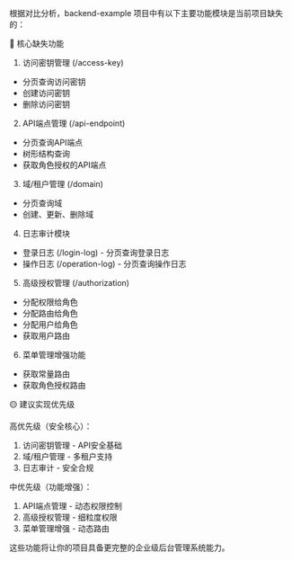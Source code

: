 根据对比分析，backend-example 项目中有以下主要功能模块是当前项目缺失的：

🔴 核心缺失功能

1. 访问密钥管理 (/access-key)

- 分页查询访问密钥
- 创建访问密钥
- 删除访问密钥

2. API端点管理 (/api-endpoint)

- 分页查询API端点
- 树形结构查询
- 获取角色授权的API端点

3. 域/租户管理 (/domain)

- 分页查询域
- 创建、更新、删除域

4. 日志审计模块

- 登录日志 (/login-log) - 分页查询登录日志
- 操作日志 (/operation-log) - 分页查询操作日志

5. 高级授权管理 (/authorization)

- 分配权限给角色
- 分配路由给角色
- 分配用户给角色
- 获取用户路由

6. 菜单管理增强功能

- 获取常量路由
- 获取角色授权路由

🟡 建议实现优先级

高优先级（安全核心）：

1. 访问密钥管理 - API安全基础
2. 域/租户管理 - 多租户支持
3. 日志审计 - 安全合规

中优先级（功能增强）：

1. API端点管理 - 动态权限控制
2. 高级授权管理 - 细粒度权限
3. 菜单管理增强 - 动态路由

这些功能将让你的项目具备更完整的企业级后台管理系统能力。
